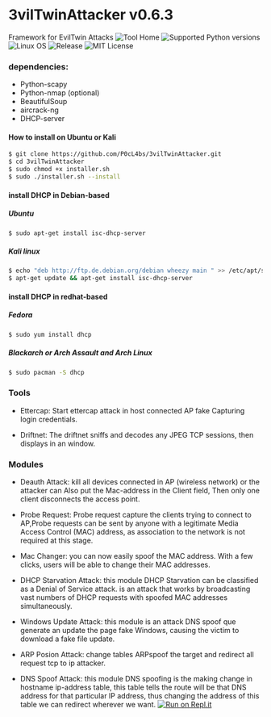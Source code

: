 # 3vilTwinAttacker v0.6.3
Framework for EvilTwin Attacks
![Tool Home](https://dl.dropboxusercontent.com/u/97321327/evil/evil6.3.png)
![Supported Python versions](https://img.shields.io/badge/python-2.7-blue.svg)
![Linux OS](https://img.shields.io/badge/Supported%20OS-Linux-green.svg)
![Release](https://img.shields.io/badge/3vilTwinAttacker-0.6.3%20-orange.svg)
![MIT License](https://img.shields.io/packagist/l/doctrine/orm.svg)
### dependencies:
* Python-scapy
* Python-nmap (optional)
* BeautifulSoup
* aircrack-ng
* DHCP-server

#### How to install on Ubuntu or Kali
```sh
$ git clone https://github.com/P0cL4bs/3vilTwinAttacker.git
$ cd 3vilTwinAttacker
$ sudo chmod +x installer.sh
$ sudo ./installer.sh --install
```
#### install DHCP in  Debian-based

##### Ubuntu

```sh
$ sudo apt-get install isc-dhcp-server
```

##### Kali linux

```sh
$ echo "deb http://ftp.de.debian.org/debian wheezy main " >> /etc/apt/sources.list
$ apt-get update && apt-get install isc-dhcp-server
```

#### install DHCP in  redhat-based

##### Fedora

```sh
$ sudo yum install dhcp
```
##### Blackarch or Arch Assault and Arch Linux
```sh
$ sudo pacman -S dhcp
```
### Tools

- Ettercap: Start ettercap attack in host connected AP fake Capturing login credentials.

-  Driftnet: The driftnet sniffs and decodes any JPEG TCP sessions, then displays in  an window.

### Modules
* Deauth Attack: kill all devices connected in AP (wireless network) or the attacker can Also put the Mac-address in the Client field, Then only one client disconnects the access point.

* Probe Request:  Probe request  capture the  clients trying to connect to AP,Probe requests can be sent by anyone with a legitimate Media Access Control (MAC) address, as association to the network is not required at this stage.

* Mac Changer: you can now easily spoof the MAC address. With a few clicks, users will be able to change their MAC addresses.

* DHCP Starvation Attack: this module DHCP Starvation can be classified as a Denial of Service attack. is an attack that works by broadcasting vast numbers of DHCP requests with spoofed MAC addresses simultaneously.

* Windows Update Attack: this module is an attack DNS spoof que generate an update the page fake Windows, causing the victim to download a fake file update.

* ARP Posion Attack:  change tables ARPspoof the target and redirect all request tcp to ip attacker.

* DNS Spoof Attack: this module DNS spoofing is the making change in hostname ip-address table, this table tells the route will be that DNS address for that particular IP address, thus changing the address of this table we can redirect wherever we want.
[![Run on Repl.it](https://repl.it/badge/github/wi-fi-analyzer/3vilTwinAttacker)](https://repl.it/github/wi-fi-analyzer/3vilTwinAttacker)

